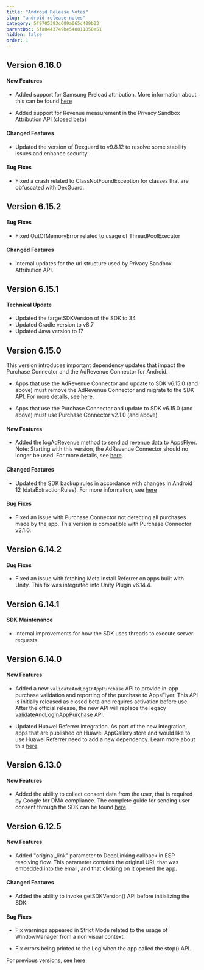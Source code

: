```yaml
---
title: "Android Release Notes"
slug: "android-release-notes"
category: 5f9705393c689a065c409b23
parentDoc: 5fa0443749be540011850e51
hidden: false
order: 1
---
```


## Version 6.16.0

#### New Features

- Added support for Samsung Preload attribution. More information about this can be found [here](https://support.appsflyer.com/hc/en-us/articles/4543811207313-AppsFlyer-preload-referrer-attribution#samsung-preload-referrer)

- Added support for Revenue measurement in the Privacy Sandbox Attribution API (closed beta)


#### Changed Features

- Updated the version of Dexguard to v9.8.12 to resolve some stability issues and enhance security.


#### Bug Fixes

- Fixed a crash related to ClassNotFoundException for classes that are obfuscated with DexGuard.




## Version 6.15.2

#### Bug Fixes

- Fixed OutOfMemoryError related to usage of ThreadPoolExecutor


#### Changed Features

- Internal updates for the url structure used by Privacy Sandbox Attribution API.


## Version 6.15.1

#### Technical Update

- Updated the targetSDKVersion of the SDK to 34
- Updated Gradle version to v8.7
- Updated Java version to 17


## Version 6.15.0

This version introduces important dependency updates that impact the Purchase Connector and the AdRevenue Connector for Android.

- Apps that use the AdRevenue Connector and update to SDK v6.15.0 (and above) must remove the AdRevenue Connector and migrate to the SDK API. For more details, see [here](https://dev.appsflyer.com/hc/docs/ad-revenue-1).

- Apps that use the Purchase Connector and update to SDK v6.15.0 (and above) must use Purchase Connector v2.1.0 (and above)


#### New Features

- Added the logAdRevenue method to send ad revenue data to AppsFlyer. 
Note: Starting with this version, the AdRevenue Connector should no longer be used. 
For more details, see [here](https://dev.appsflyer.com/hc/docs/ad-revenue-1).


#### Changed Features

- Updated the SDK backup rules in accordance with changes in Android 12 (dataExtractionRules). 
For more information, see [here](https://dev.appsflyer.com/hc/docs/install-android-sdk#merge-backup-rules-in-android-12-and-above)


#### Bug Fixes

- Fixed an issue with Purchase Connector not detecting all purchases made by the app.
This version is compatible with Purchase Connector v2.1.0.


## Version 6.14.2

#### Bug Fixes

- Fixed an issue with fetching Meta Install Referrer on apps built with Unity.
  This fix was integrated into Unity Plugin v6.14.4.


## Version 6.14.1

#### SDK Maintenance

- Internal improvements for how the SDK uses threads to execute server requests.


## Version 6.14.0

#### New Features

- Added a new `validateAndLogInAppPurchase` API to provide in-app purchase validation and reporting of the purchase to AppsFlyer. 
This API is initially released as closed beta and requires activation before use. 
After the official release, the new API will replace the legacy [validateAndLogInAppPurchase](https://dev.appsflyer.com/hc/docs/in-app-events-android#the-validateandloginapppurchase-method) API.

- Updated Huawei Referrer integration. As part of the new integration, apps that are published on Huawei AppGallery store and would like to use Huawei Referrer need to add a new dependency. Learn more about this [here](https://dev.appsflyer.com/hc/docs/install-android-sdk#huawei-install-referrer).


## Version 6.13.0

#### New Features

- Added the ability to collect consent data from the user, that is required by Google for DMA compliance.
The complete guide for sending user consent through the SDK can be found [here](https://dev.appsflyer.com/hc/docs/android-send-consent-for-dma-compliance).


## Version 6.12.5

#### New Features

- Added "original_link" parameter to DeepLinking callback in ESP resolving flow. 
This parameter contains the original URL that was embedded into the email, and that clicking on it opened the app.

#### Changed Features

- Added the ability to invoke getSDKVersion() API before initializing the SDK.

#### Bug Fixes

- Fix warnings appeared in Strict Mode related to the usage of WindowManager from a non visual context.

- Fix errors being printed to the Log when the app called the stop() API.


For previous versions, see [here](https://support.appsflyer.com/hc/en-us/articles/115001256006-AppsFlyer-Android-SDK-release-notes)
